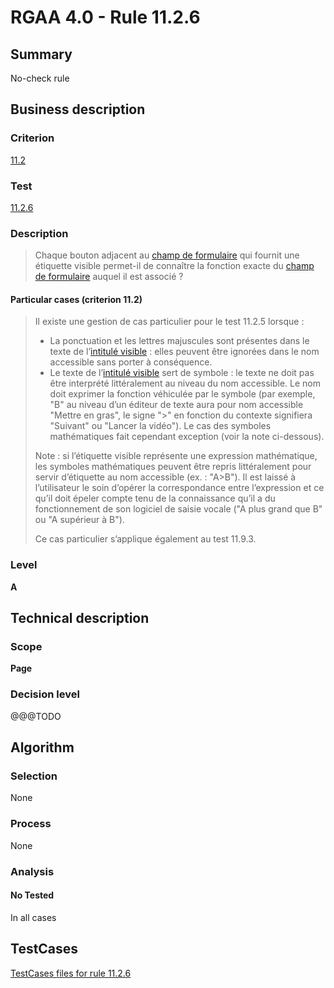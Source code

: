 # RGAA 4.0 - Rule 11.2.6

## Summary
No-check rule


## Business description

### Criterion
[11.2](https://www.numerique.gouv.fr/publications/rgaa-accessibilite/methode/criteres/#crit-11-2)

### Test
[11.2.6](https://www.numerique.gouv.fr/publications/rgaa-accessibilite/methode/criteres/#test-11-2-6)

### Description
> Chaque bouton adjacent au [champ de formulaire](https://www.numerique.gouv.fr/publications/rgaa-accessibilite/methode/glossaire/#champ-de-saisie-de-formulaire) qui fournit une étiquette visible permet-il de connaître la fonction exacte du [champ de formulaire](https://www.numerique.gouv.fr/publications/rgaa-accessibilite/methode/glossaire/#champ-de-saisie-de-formulaire) auquel il est associé ?

#### Particular cases (criterion 11.2)
> Il existe une gestion de cas particulier pour le test 11.2.5 lorsque :
> 
> * La ponctuation et les lettres majuscules sont présentes dans le texte de l’[intitulé visible](https://www.numerique.gouv.fr/publications/rgaa-accessibilite/methode/glossaire/#intitule-visible) : elles peuvent être ignorées dans le nom accessible sans porter à conséquence.
> * Le texte de l’[intitulé visible](https://www.numerique.gouv.fr/publications/rgaa-accessibilite/methode/glossaire/#intitule-visible) sert de symbole : le texte ne doit pas être interprété littéralement au niveau du nom accessible. Le nom doit exprimer la fonction véhiculée par le symbole (par exemple, "B" au niveau d’un éditeur de texte aura pour nom accessible "Mettre en gras", le signe ">" en fonction du contexte signifiera "Suivant" ou "Lancer la vidéo"). Le cas des symboles mathématiques fait cependant exception (voir la note ci-dessous).
> 
> Note : si l’étiquette visible représente une expression mathématique, les symboles mathématiques peuvent être repris littéralement pour servir d’étiquette au nom accessible (ex. : "A>B"). Il est laissé à l’utilisateur le soin d’opérer la correspondance entre l’expression et ce qu’il doit épeler compte tenu de la connaissance qu’il a du fonctionnement de son logiciel de saisie vocale ("A plus grand que B" ou "A supérieur à B").
> 
> Ce cas particulier s’applique également au test 11.9.3.

### Level
**A**


## Technical description

### Scope
**Page**

### Decision level
@@@TODO


## Algorithm

### Selection
None

### Process
None

### Analysis

#### No Tested
In all cases


##  TestCases

[TestCases files for rule 11.2.6](https://gitlab.com/asqatasun/Asqatasun/-/tree/v5/rules/rules-rgaa4.0/src/test/resources/testcases/rgaa40//Rgaa40Rule110206/)


